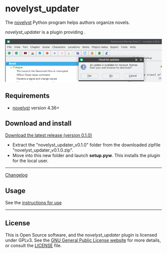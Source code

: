 # novelyst_updater

The [novelyst](https://peter88213.github.io/novelyst/) Python program helps authors organize novels.  

*novelyst_updater* is a plugin providing . 

![Screenshot](Screenshots/screen01.png)

## Requirements

- [novelyst](https://peter88213.github.io/novelyst/) version 4.36+

## Download and install

[Download the latest release (version 0.1.0)](https://github.com/peter88213/novelyst_updater/raw/main/dist/novelyst_updater_v0.1.0.zip)

- Extract the "novelyst_updater_v0.1.0" folder from the downloaded zipfile "novelyst_updater_v0.1.0.zip".
- Move into this new folder and launch **setup.pyw**. This installs the plugin for the local user.

---

[Changelog](changelog)

## Usage

See the [instructions for use](usage)

---

## License

This is Open Source software, and the *novelyst_updater* plugin is licensed under GPLv3. See the
[GNU General Public License website](https://www.gnu.org/licenses/gpl-3.0.en.html) for more
details, or consult the [LICENSE](https://github.com/peter88213/novelyst_updater/blob/main/LICENSE) file.
